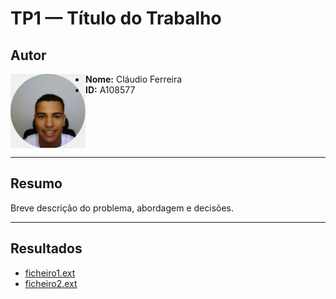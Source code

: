 # TP1 — Título do Trabalho

## Autor

<img src="../img/perfil.jpg" alt="Foto de perfil" width="120" align="left"/>

- **Nome:** Cláudio Ferreira  
- **ID:** A108577  

<br clear="left"/>

---

## Resumo  

Breve descrição do problema, abordagem e decisões.

---

## Resultados  

- [ficheiro1.ext](ficheiro1.ext)  
- [ficheiro2.ext](ficheiro2.ext)  


